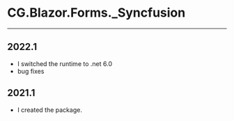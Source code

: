 # CG.Blazor.Forms._Syncfusion
---

## 2022.1

* I switched the runtime to .net 6.0
* bug fixes

## 2021.1

* I created the package.



